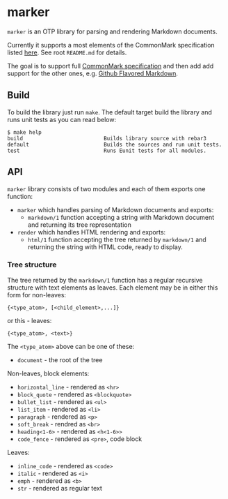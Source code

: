# marker

`marker` is an OTP library for parsing and rendering Markdown documents.

Currently it supports a most elements of the CommonMark specification
listed [here](https://commonmark.org/help/). See root `README.md` for details.

The goal is to support full [CommonMark specification](https://spec.commonmark.org/0.30/)
and then add add support for the other ones,
e.g. [Github Flavored Markdown](https://github.github.com/gfm/).


## Build

To build the library just run `make`. The default target build the library
and runs unit tests as you can read below:

```shell
$ make help
build                          Builds library source with rebar3
default                        Builds the sources and run unit tests.
test                           Runs Eunit tests for all modules.
```

## API

`marker` library consists of two modules and each of them exports one function:
* `marker` which handles parsing of Markdown documents and exports:
    * `markdown/1` function accepting a string with Markdown document
      and returning its tree representation
* `render` which handles HTML rendering and exports:
    * `html/1` function accepting the tree returned by `markdown/1`
      and returning the string with HTML code, ready to display.

### Tree structure

The tree returned by the `markdown/1` function has a regular recursive structure
with text elements as leaves. Each element may be in either this form for
non-leaves:

```
{<type_atom>, [<child_element>,...]}
```

or this - leaves:

```
{<type_atom>, <text>}
```

The `<type_atom>` above can be one of these:
* `document` - the root of the tree

Non-leaves, block elements:
* `horizontal_line` - rendered as `<hr>`
* `block_quote` - rendered as `<blockquote>`
* `bullet_list` - rendered as `<ul>`
* `list_item` - rendered as `<li>`
* `paragraph` - rendered as `<p>`
* `soft_break` - rendred as `<br>`
* `heading<1-6>` - rendered as `<h<1-6>>`
* `code_fence` - rendered as `<pre>`, code block

Leaves:
* `inline_code` - rendered as `<code>`
* `italic` - rendered as `<i>`
* `emph` - rendered as `<b>`
* `str` - rendered as regular text
